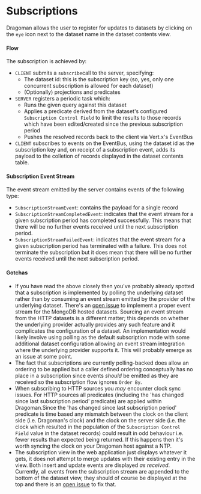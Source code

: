 Subscriptions
======

Dragoman allows the user to register for updates to datasets by clicking on the `eye` icon next to the dataset name in the dataset contents view. 

#### Flow

The subscription is achieved by:

* `CLIENT` submits a `subscribe`call to the server, specifying:
  * The dataset id: this is the subscription key (so, yes, only one concurrent subscription is allowed for each dataset)
  * (Optionally) projections and predicates
* `SERVER` registers a periodic task which:
  * Runs the given query against this dataset
  * Applies a predicate derived from the dataset's configured `Subscription Control Field` to limit the results to those records which have been edited/created since the previous subscription period
  * Pushes the resolved records back to the client via Vert.x's EventBus
* `CLIENT` subscribes to events on the EventBus, using the dataset id as the subscription key and, on receipt of a subscription event, adds its payload to the colletion of records displayed in the dataset contents table.

#### Subscription Event Stream

The event stream emitted by the server contains events of the following type:

* `SubscriptionStreamEvent`: contains the payload for a single record 
* `SubscriptionStreamCompletedEvent`: indicates that the event stream for a given subscription period has completed successfully. This means that there will be no further events received until the next subscription period.
* `SubscriptionStreamFailedEvent`: indicates that the event stream for a given subscription period has terminated with a failure. This does not terminate the subscription but it does mean that there will be no further events received until the next subscription period.
 
#### Gotchas

* If you have read the above closely then you've probably already spotted that a subscription is implemented by polling the underlying dataset rather than by consuming an event stream emitted by the provider of the underlying dataset. There's an [open issue](https://github.com/glytching/dragoman/issues/1) to implement a proper event stream for the MongoDB hosted datasets. Sourcing an event stream from the HTTP datasets is a different matter; this depends on whether the underlying provider actually provides any such feature and it complicates the configuration of a dataset. An implementation would likely involve using polling as the default subscription mode with some additional dataset configuration allowing an event stream integration where the underlying provider supports it. This will probably emerge as an issue at some point.
* The fact that subscriptions are currently polling-backed does allow an ordering to be applied but a caller defined ordering conceptually has no place in a subscription since events _should_ be emitted as they are received so the subscription flow ignores `Order By`.
* When subscribing to HTTP sources you _may_ encounter clock sync issues. For HTTP sources all predicates (including the 'has changed since last subscription period' predicate) are applied within Dragoman.Since the 'has changed since last subscription period' predicate is time based any mismatch between the clock on the client side (i.e. Dragoman's clock) and the clock on the server side (i.e. the clock which resulted in the population of the `Subscription Control Field` value in the dataset records) could result in odd behaviour i.e. fewer results than expected being returned. If this happens then it's worth syncing  the clock on your Dragoman host against a NTP.
* The subscription view in the web application just displays whatever it gets, it does not attempt to merge updates with their existing entry in the view. Both insert and update events are displayed _as received_. Currently, all events from the subscription stream are appended to the bottom of the dataset view, they should of course be displayed at the top and there is an [open issue](https://github.com/glytching/dragoman/issues/13) to fix that.    